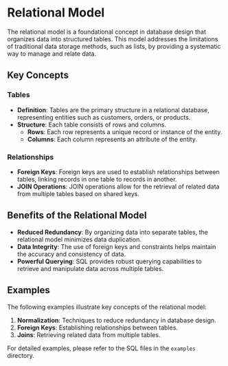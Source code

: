 # Relational Model

The relational model is a foundational concept in database design that organizes data into structured tables. This model addresses the limitations of traditional data storage methods, such as lists, by providing a systematic way to manage and relate data.

## Key Concepts

### Tables
- **Definition**: Tables are the primary structure in a relational database, representing entities such as customers, orders, or products.
- **Structure**: Each table consists of rows and columns.
  - **Rows**: Each row represents a unique record or instance of the entity.
  - **Columns**: Each column represents an attribute of the entity.

### Relationships
- **Foreign Keys**: Foreign keys are used to establish relationships between tables, linking records in one table to records in another.
- **JOIN Operations**: JOIN operations allow for the retrieval of related data from multiple tables based on shared keys.

## Benefits of the Relational Model
- **Reduced Redundancy**: By organizing data into separate tables, the relational model minimizes data duplication.
- **Data Integrity**: The use of foreign keys and constraints helps maintain the accuracy and consistency of data.
- **Powerful Querying**: SQL provides robust querying capabilities to retrieve and manipulate data across multiple tables.

## Examples
The following examples illustrate key concepts of the relational model:

1. **Normalization**: Techniques to reduce redundancy in database design.
2. **Foreign Keys**: Establishing relationships between tables.
3. **Joins**: Retrieving related data from multiple tables.

For detailed examples, please refer to the SQL files in the `examples` directory.